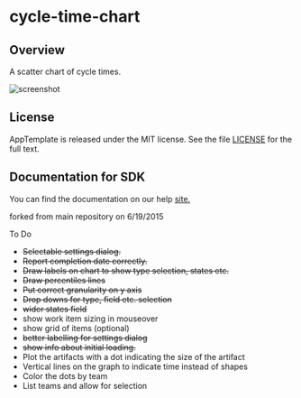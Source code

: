 cycle-time-chart
================

## Overview

A scatter chart of cycle times.

![screenshot](https://raw.githubusercontent.com/wrackzone/cycle-time-chart/master/screenshot.png)

## License

AppTemplate is released under the MIT license.  See the file [LICENSE](./LICENSE) for the full text.

## Documentation for SDK

You can find the documentation on our help [site.](https://help.rallydev.com/apps/2.0/doc/)

forked from main repository on 6/19/2015


To Do

* ~~Selectable settings dialog.~~
* ~~Report completion date correctly.~~
* ~~Draw labels on chart to show type selection, states etc.~~
* ~~Draw percentiles lines~~
* ~~Put correct granularity on y axis~~
* ~~Drop downs for type, field etc. selection~~
* ~~wider states field~~
* show work item sizing in mouseover
* show grid of items (optional)
* ~~better labelling for settings dialog~~
* ~~show info about initial loading.~~
* Plot the artifacts with a dot indicating the size of the artifact
* Vertical lines on the graph to indicate time instead of shapes 
* Color the dots by team
* List teams and allow for selection
